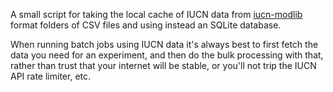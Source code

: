 A small script for taking the local cache of IUCN data from [iucn-modlib](https://gitlab.com/daniele.baisero/iucn-modlib) format folders of CSV files and using instead an SQLite database.

When running batch jobs using IUCN data it's always best to first fetch the data you need for an experiment, and then do the bulk processing with that, rather than trust that your internet will be stable, or you'll not trip the IUCN API rate limiter, etc.